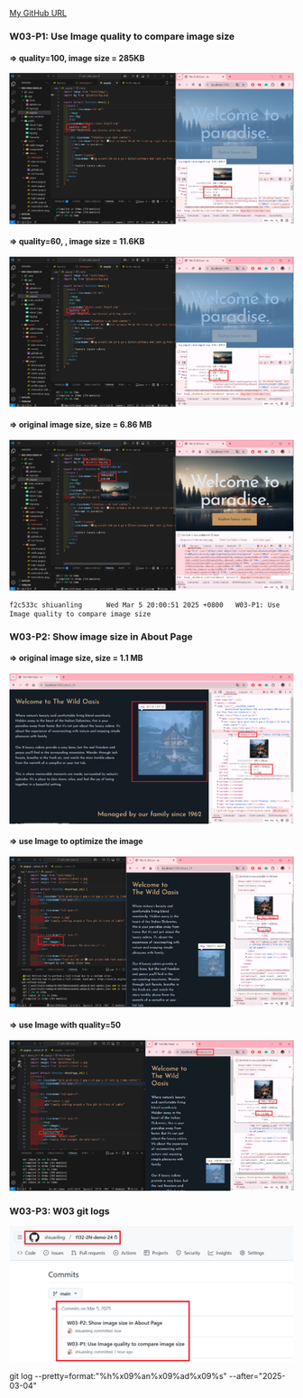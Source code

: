 [My GitHub URL](https://github.com/shiuanling/1132-2N-demo-24.git)

### W03-P1: Use Image quality to compare image size
 
#### => quality=100, image size = 285KB
 
![](w03-p1-1.png)
 
#### => quality=60, , image size = 11.6KB
 
![](w03-p1-2.png)
 
#### => original image size, size = 6.86 MB
 
![](w03-p1-3.png)
```
f2c533c shiuanling      Wed Mar 5 20:00:51 2025 +0800   W03-P1: Use Image quality to compare image size
```

### W03-P2: Show image size in About Page
 
#### => original image size, size = 1.1 MB
 
![](w03-p2-1.png)
 
#### => use Image to optimize the image
 
![](w03-p2-2.png)
 
#### => use Image with quality=50
 
![](w03-p2-3.png)

### W03-P3: W03 git logs
![](w03-p3.png)


git log --pretty=format:"%h%x09%an%x09%ad%x09%s" --after="2025-03-04"